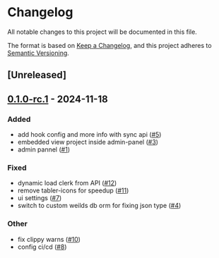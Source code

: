 # Changelog

All notable changes to this project will be documented in this file.

The format is based on [Keep a Changelog](https://keepachangelog.com/en/1.0.0/),
and this project adheres to [Semantic Versioning](https://semver.org/spec/v2.0.0.html).

## [Unreleased]

## [0.1.0-rc.1](https://github.com/8xFF/atm0s-media-cloud-services/releases/tag/atm0s-cloud-admin-panel-v0.1.0-rc.1) - 2024-11-18

### Added

- add hook config and more info with sync api ([#5](https://github.com/8xFF/atm0s-media-cloud-services/pull/5))
- embedded view project inside admin-panel ([#3](https://github.com/8xFF/atm0s-media-cloud-services/pull/3))
- admin pannel ([#1](https://github.com/8xFF/atm0s-media-cloud-services/pull/1))

### Fixed

- dynamic load clerk from API ([#12](https://github.com/8xFF/atm0s-media-cloud-services/pull/12))
- remove tabler-icons for speedup ([#11](https://github.com/8xFF/atm0s-media-cloud-services/pull/11))
- ui settings ([#7](https://github.com/8xFF/atm0s-media-cloud-services/pull/7))
- switch to custom weilds db orm for fixing json type ([#4](https://github.com/8xFF/atm0s-media-cloud-services/pull/4))

### Other

- fix clippy warns ([#10](https://github.com/8xFF/atm0s-media-cloud-services/pull/10))
- config ci/cd ([#8](https://github.com/8xFF/atm0s-media-cloud-services/pull/8))
